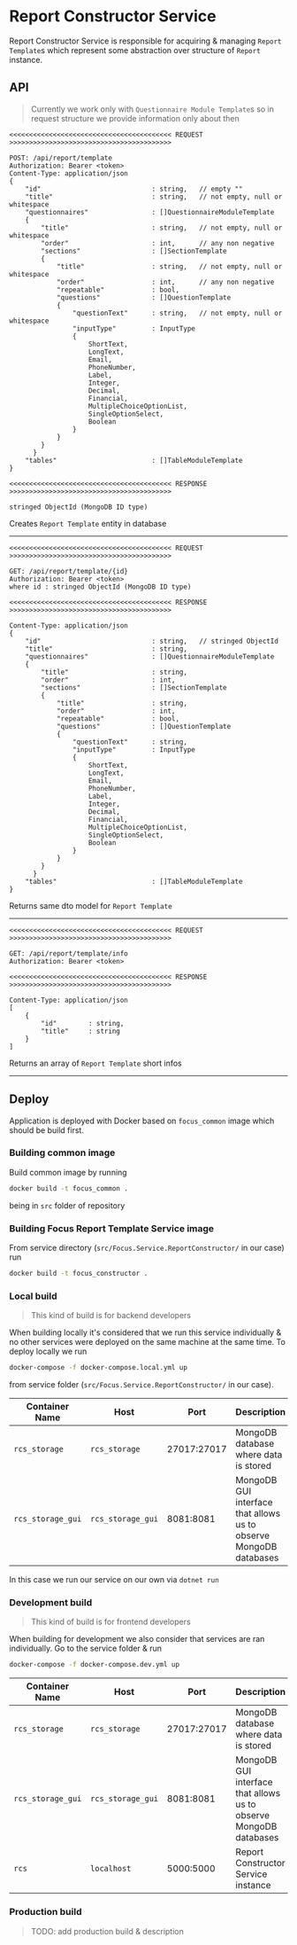 # Report Constructor Service

Report Constructor Service is responsible for acquiring & managing `Report Template`s which represent some abstraction over structure of `Report` instance.

## API

> Currently we work only with `Questionnaire Module Template`s so in request structure we provide information only about then

```
<<<<<<<<<<<<<<<<<<<<<<<<<<<<<<<<<<<<<<<<< REQUEST >>>>>>>>>>>>>>>>>>>>>>>>>>>>>>>>>>>>>>>>>

POST: /api/report/template
Authorization: Bearer <token>
Content-Type: application/json
{
    "id"                            : string,   // empty ""
    "title"                         : string,   // not empty, null or whitespace
    "questionnaires"                : []QuestionnaireModuleTemplate
    {
        "title"                     : string,   // not empty, null or whitespace
        "order"                     : int,      // any non negative
        "sections"                  : []SectionTemplate
        {
            "title"                 : string,   // not empty, null or whitespace
            "order"                 : int,      // any non negative
            "repeatable"            : bool,
            "questions"             : []QuestionTemplate
            {
                "questionText"      : string,   // not empty, null or whitespace
                "inputType"         : InputType
                {
                    ShortText,
                    LongText,
                    Email,
                    PhoneNumber,
                    Label,
                    Integer,
                    Decimal,
                    Financial,
                    MultipleChoiceOptionList,
                    SingleOptionSelect,
                    Boolean
                }
            }
        }
      }
    "tables"                        : []TableModuleTemplate
}

<<<<<<<<<<<<<<<<<<<<<<<<<<<<<<<<<<<<<<<<< RESPONSE >>>>>>>>>>>>>>>>>>>>>>>>>>>>>>>>>>>>>>>>>

stringed ObjectId (MongoDB ID type)
```

Creates `Report Template` entity in database

---

```
<<<<<<<<<<<<<<<<<<<<<<<<<<<<<<<<<<<<<<<<< REQUEST >>>>>>>>>>>>>>>>>>>>>>>>>>>>>>>>>>>>>>>>>

GET: /api/report/template/{id}
Authorization: Bearer <token>
where id : stringed ObjectId (MongoDB ID type)

<<<<<<<<<<<<<<<<<<<<<<<<<<<<<<<<<<<<<<<<< RESPONSE >>>>>>>>>>>>>>>>>>>>>>>>>>>>>>>>>>>>>>>>>

Content-Type: application/json
{
    "id"                            : string,   // stringed ObjectId
    "title"                         : string,
    "questionnaires"                : []QuestionnaireModuleTemplate
    {
        "title"                     : string,
        "order"                     : int,
        "sections"                  : []SectionTemplate
        {
            "title"                 : string,
            "order"                 : int,
            "repeatable"            : bool,
            "questions"             : []QuestionTemplate
            {
                "questionText"      : string,
                "inputType"         : InputType
                {
                    ShortText,
                    LongText,
                    Email,
                    PhoneNumber,
                    Label,
                    Integer,
                    Decimal,
                    Financial,
                    MultipleChoiceOptionList,
                    SingleOptionSelect,
                    Boolean
                }
            }
        }
      }
    "tables"                        : []TableModuleTemplate
}
```

Returns same dto model for `Report Template`

---

```
<<<<<<<<<<<<<<<<<<<<<<<<<<<<<<<<<<<<<<<<< REQUEST >>>>>>>>>>>>>>>>>>>>>>>>>>>>>>>>>>>>>>>>>

GET: /api/report/template/info
Authorization: Bearer <token>

<<<<<<<<<<<<<<<<<<<<<<<<<<<<<<<<<<<<<<<<< RESPONSE >>>>>>>>>>>>>>>>>>>>>>>>>>>>>>>>>>>>>>>>>

Content-Type: application/json
[
    {
        "id"        : string,
        "title"     : string
    }
]
```

Returns an array of `Report Template` short infos

---

## Deploy

Application is deployed with Docker based on `focus_common` image which should be build first.

### Building common image

Build common image by running

```sh
docker build -t focus_common .
```

being in `src` folder of repository

### Building Focus Report Template Service image

From service directory (`src/Focus.Service.ReportConstructor/` in our case) run

```sh
docker build -t focus_constructor .
```

### Local build

> This kind of build is for backend developers

When building locally it's considered that we run this service individually & no other services were deployed on the same machine at the same time. To deploy locally we run

```sh
docker-compose -f docker-compose.local.yml up
```

from service folder (`src/Focus.Service.ReportConstructor/` in our case).

| Container Name    | Host              | Port        | Description                                                       |
| ----------------- | ----------------- | ----------- | ----------------------------------------------------------------- |
| `rcs_storage`     | `rcs_storage`     | 27017:27017 | MongoDB database where data is stored                             |
| `rcs_storage_gui` | `rcs_storage_gui` | 8081:8081   | MongoDB GUI interface that allows us to observe MongoDB databases |

In this case we run our service on our own via `dotnet run`

### Development build

> This kind of build is for frontend developers

When building for development we also consider that services are ran individually. Go to the service folder & run

```sh
docker-compose -f docker-compose.dev.yml up
```

| Container Name    | Host              | Port        | Description                                                       |
| ----------------- | ----------------- | ----------- | ----------------------------------------------------------------- |
| `rcs_storage`     | `rcs_storage`     | 27017:27017 | MongoDB database where data is stored                             |
| `rcs_storage_gui` | `rcs_storage_gui` | 8081:8081   | MongoDB GUI interface that allows us to observe MongoDB databases |
| `rcs`             | `localhost`       | 5000:5000   | Report Constructor Service instance                               |

### Production build

> TODO: add production build & description
